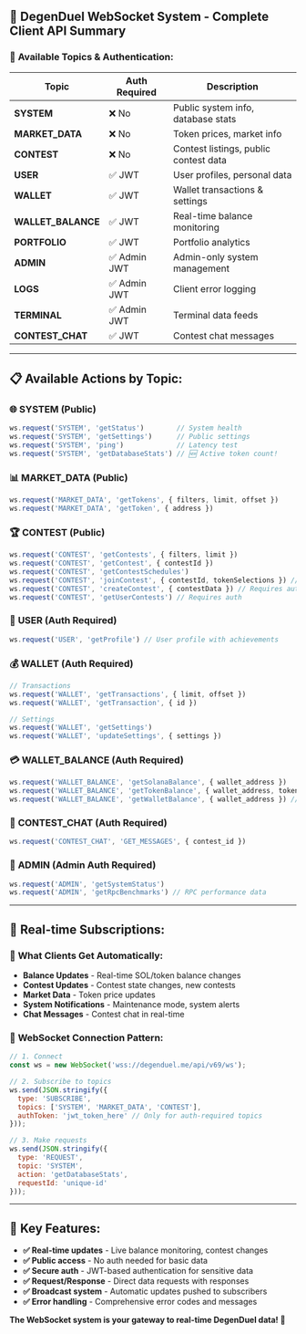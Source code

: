 ## 🔌 **DegenDuel WebSocket System - Complete Client API Summary**

### 🎯 **Available Topics & Authentication:**

| Topic | Auth Required | Description |
|-------|---------------|-------------|
| **SYSTEM** | ❌ No | Public system info, database stats |
| **MARKET_DATA** | ❌ No | Token prices, market info |
| **CONTEST** | ❌ No | Contest listings, public contest data |
| **USER** | ✅ JWT | User profiles, personal data |
| **WALLET** | ✅ JWT | Wallet transactions & settings |
| **WALLET_BALANCE** | ✅ JWT | Real-time balance monitoring |
| **PORTFOLIO** | ✅ JWT | Portfolio analytics |
| **ADMIN** | ✅ Admin JWT | Admin-only system management |
| **LOGS** | ✅ Admin JWT | Client error logging |
| **TERMINAL** | ✅ Admin JWT | Terminal data feeds |
| **CONTEST_CHAT** | ✅ JWT | Contest chat messages |

---

## 📋 **Available Actions by Topic:**

### 🌐 **SYSTEM (Public)**
```javascript
ws.request('SYSTEM', 'getStatus')        // System health
ws.request('SYSTEM', 'getSettings')      // Public settings  
ws.request('SYSTEM', 'ping')             // Latency test
ws.request('SYSTEM', 'getDatabaseStats') // 🆕 Active token count!
```

### 📊 **MARKET_DATA (Public)**
```javascript
ws.request('MARKET_DATA', 'getTokens', { filters, limit, offset })
ws.request('MARKET_DATA', 'getToken', { address })
```

### 🏆 **CONTEST (Public)**
```javascript
ws.request('CONTEST', 'getContests', { filters, limit })
ws.request('CONTEST', 'getContest', { contestId })
ws.request('CONTEST', 'getContestSchedules')
ws.request('CONTEST', 'joinContest', { contestId, tokenSelections }) // Requires auth
ws.request('CONTEST', 'createContest', { contestData }) // Requires auth
ws.request('CONTEST', 'getUserContests') // Requires auth
```

### 👤 **USER (Auth Required)**
```javascript
ws.request('USER', 'getProfile') // User profile with achievements
```

### 💰 **WALLET (Auth Required)**
```javascript
// Transactions
ws.request('WALLET', 'getTransactions', { limit, offset })
ws.request('WALLET', 'getTransaction', { id })

// Settings  
ws.request('WALLET', 'getSettings')
ws.request('WALLET', 'updateSettings', { settings })
```

### 💳 **WALLET_BALANCE (Auth Required)**
```javascript
ws.request('WALLET_BALANCE', 'getSolanaBalance', { wallet_address })
ws.request('WALLET_BALANCE', 'getTokenBalance', { wallet_address, tokenAddress })
ws.request('WALLET_BALANCE', 'getWalletBalance', { wallet_address }) // Full wallet
```

### 💬 **CONTEST_CHAT (Auth Required)**
```javascript
ws.request('CONTEST_CHAT', 'GET_MESSAGES', { contest_id })
```

### 🔧 **ADMIN (Admin Auth Required)**
```javascript
ws.request('ADMIN', 'getSystemStatus')
ws.request('ADMIN', 'getRpcBenchmarks') // RPC performance data
```

---

## 🚀 **Real-time Subscriptions:**

### 📡 **What Clients Get Automatically:**
- **Balance Updates** - Real-time SOL/token balance changes
- **Contest Updates** - Contest state changes, new contests
- **Market Data** - Token price updates
- **System Notifications** - Maintenance mode, system alerts
- **Chat Messages** - Contest chat in real-time

### 🔄 **WebSocket Connection Pattern:**
```javascript
// 1. Connect
const ws = new WebSocket('wss://degenduel.me/api/v69/ws');

// 2. Subscribe to topics
ws.send(JSON.stringify({
  type: 'SUBSCRIBE',
  topics: ['SYSTEM', 'MARKET_DATA', 'CONTEST'],
  authToken: 'jwt_token_here' // Only for auth-required topics
}));

// 3. Make requests
ws.send(JSON.stringify({
  type: 'REQUEST',
  topic: 'SYSTEM',
  action: 'getDatabaseStats',
  requestId: 'unique-id'
}));
```

---

## 🎯 **Key Features:**
- **✅ Real-time updates** - Live balance monitoring, contest changes
- **✅ Public access** - No auth needed for basic data
- **✅ Secure auth** - JWT-based authentication for sensitive data
- **✅ Request/Response** - Direct data requests with responses
- **✅ Broadcast system** - Automatic updates pushed to subscribers
- **✅ Error handling** - Comprehensive error codes and messages

**The WebSocket system is your gateway to real-time DegenDuel data! 🚀**
